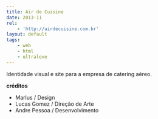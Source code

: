```yaml
---
title: Air de Cuisine
date: 2013-11
rel:
	- 'http://airdecuisine.com.br'
layout: default
tags:
	- web
	- html
	- ultraleve
---
```


Identidade visual e site para a empresa de catering aéreo.

**créditos**

- Marlus / Design
- Lucas Gomez / Direção de Arte
- Andre Pessoa / Desenvolvimento
